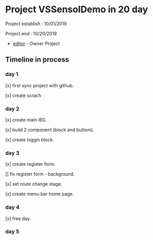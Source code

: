 # Project VSSensolDemo in 20 day

Project establish   : 10/01/2019

Project end         : 10/20/2019
 
* [editor](https://web.facebook.com/nutchapon.hanouypornlert/) - Owner Project

## Timeline in process


### day 1
[x] first sync project with github.

[x] create scrach

### day 2
[x]  create main-BG.

[x]  build 2 component (block and buttom).

[x]  create loggin block.

### day 3

[x] create register form.

[]  fix register form - background.

[x]  set route change stage.

[x]  create menu-bar home page.

### day 4

[x] free day.

### day 5





